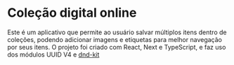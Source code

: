 # Coleção digital online

Este é um aplicativo que permite ao usuário salvar múltiplos itens dentro de coleções, podendo adicionar imagens e etiquetas para melhor navegação por seus itens. O projeto foi criado com React, Next e TypeScript, e faz uso dos módulos UUID V4 e [dnd-kit](https://dndkit.com/)
